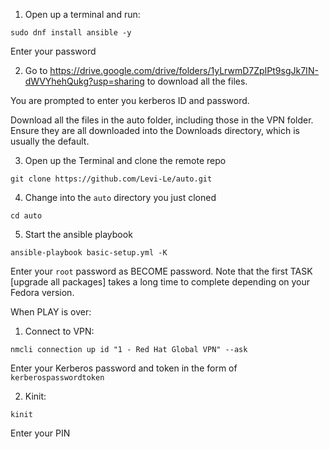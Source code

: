 1. Open up a terminal and run:

`sudo dnf install ansible -y`

 Enter your password

2. Go to https://drive.google.com/drive/folders/1yLrwmD7ZpIPt9sgJk7IN-dWVYhehQukg?usp=sharing to download all the files.

You are prompted to enter you kerberos ID and password.

Download all the files in the auto folder, including those in the VPN folder. Ensure they are all downloaded into the Downloads directory, which is usually the default.

3. Open up the Terminal and clone the remote repo

`git clone https://github.com/Levi-Le/auto.git`

4. Change into the `auto` directory you just cloned

`cd auto`

5. Start the ansible playbook

`ansible-playbook basic-setup.yml -K`

 Enter your `root` password as BECOME password.
 Note that the first TASK [upgrade all packages] takes a long time to complete depending on your Fedora version.



When PLAY is over:

1. Connect to VPN:

`nmcli connection up id "1 - Red Hat Global VPN" --ask`

Enter your Kerberos password and token in the form of `kerberospasswordtoken`

2. Kinit:

`kinit`

Enter your PIN
